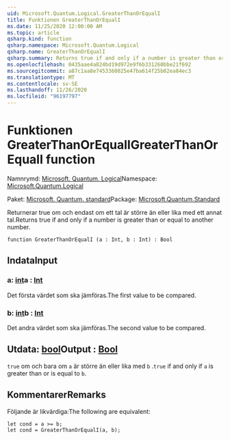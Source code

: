 ```yaml
---
uid: Microsoft.Quantum.Logical.GreaterThanOrEqualI
title: Funktionen GreaterThanOrEqualI
ms.date: 11/25/2020 12:00:00 AM
ms.topic: article
qsharp.kind: function
qsharp.namespace: Microsoft.Quantum.Logical
qsharp.name: GreaterThanOrEqualI
qsharp.summary: Returns true if and only if a number is greater than or equal to another number.
ms.openlocfilehash: 0435aae4a824bd19d972e9f6b331260bbe21f692
ms.sourcegitcommit: a87c1aa8e7453360025e47ba614f25b02ea84ec3
ms.translationtype: MT
ms.contentlocale: sv-SE
ms.lasthandoff: 11/26/2020
ms.locfileid: "96197797"
---
```

# <a name="greaterthanorequali-function"></a><span data-ttu-id="949b2-102">Funktionen GreaterThanOrEqualI</span><span class="sxs-lookup"><span data-stu-id="949b2-102">GreaterThanOrEqualI function</span></span>

<span data-ttu-id="949b2-103">Namnrymd: [Microsoft. Quantum. Logical](xref:Microsoft.Quantum.Logical)</span><span class="sxs-lookup"><span data-stu-id="949b2-103">Namespace: [Microsoft.Quantum.Logical](xref:Microsoft.Quantum.Logical)</span></span>

<span data-ttu-id="949b2-104">Paket: [Microsoft. Quantum. standard](https://nuget.org/packages/Microsoft.Quantum.Standard)</span><span class="sxs-lookup"><span data-stu-id="949b2-104">Package: [Microsoft.Quantum.Standard](https://nuget.org/packages/Microsoft.Quantum.Standard)</span></span>


<span data-ttu-id="949b2-105">Returnerar true om och endast om ett tal är större än eller lika med ett annat tal.</span><span class="sxs-lookup"><span data-stu-id="949b2-105">Returns true if and only if a number is greater than or equal to another number.</span></span>

```qsharp
function GreaterThanOrEqualI (a : Int, b : Int) : Bool
```


## <a name="input"></a><span data-ttu-id="949b2-106">Indata</span><span class="sxs-lookup"><span data-stu-id="949b2-106">Input</span></span>

### <a name="a--int"></a><span data-ttu-id="949b2-107">a: [int](xref:microsoft.quantum.lang-ref.int)</span><span class="sxs-lookup"><span data-stu-id="949b2-107">a : [Int](xref:microsoft.quantum.lang-ref.int)</span></span>

<span data-ttu-id="949b2-108">Det första värdet som ska jämföras.</span><span class="sxs-lookup"><span data-stu-id="949b2-108">The first value to be compared.</span></span>


### <a name="b--int"></a><span data-ttu-id="949b2-109">b: [int](xref:microsoft.quantum.lang-ref.int)</span><span class="sxs-lookup"><span data-stu-id="949b2-109">b : [Int](xref:microsoft.quantum.lang-ref.int)</span></span>

<span data-ttu-id="949b2-110">Det andra värdet som ska jämföras.</span><span class="sxs-lookup"><span data-stu-id="949b2-110">The second value to be compared.</span></span>



## <a name="output--bool"></a><span data-ttu-id="949b2-111">Utdata: [bool](xref:microsoft.quantum.lang-ref.bool)</span><span class="sxs-lookup"><span data-stu-id="949b2-111">Output : [Bool](xref:microsoft.quantum.lang-ref.bool)</span></span>

<span data-ttu-id="949b2-112">`true` om och bara om `a` är större än eller lika med `b` .</span><span class="sxs-lookup"><span data-stu-id="949b2-112">`true` if and only if `a` is greater than or is equal to `b`.</span></span>

## <a name="remarks"></a><span data-ttu-id="949b2-113">Kommentarer</span><span class="sxs-lookup"><span data-stu-id="949b2-113">Remarks</span></span>

<span data-ttu-id="949b2-114">Följande är likvärdiga:</span><span class="sxs-lookup"><span data-stu-id="949b2-114">The following are equivalent:</span></span>

```Q#
let cond = a >= b;
let cond = GreaterThanOrEqualI(a, b);
```